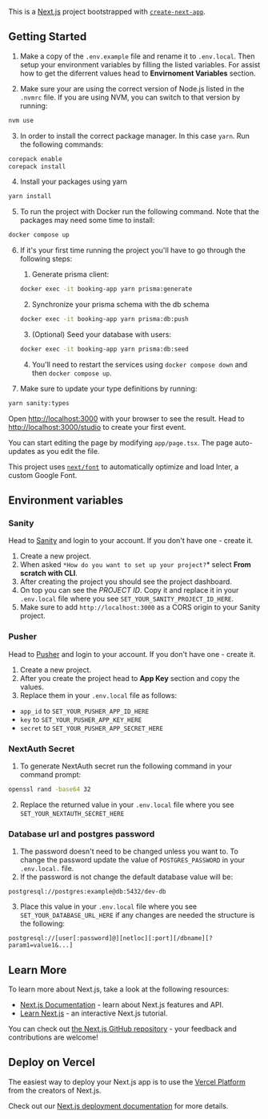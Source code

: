 This is a [Next.js](https://nextjs.org/) project bootstrapped with [`create-next-app`](https://github.com/vercel/next.js/tree/canary/packages/create-next-app).

## Getting Started

1. Make a copy of the `.env.example` file and rename it to `.env.local`. Then setup your environment variables by filling the listed variables. For assist how to get the diferrent values head to **Envirnoment Variables** section.

2. Make sure your are using the correct version of Node.js listed in the `.nvmrc` file. If you are using NVM, you can switch to that version by running:
```bash
nvm use
```

3. In order to install the correct package manager. In this case `yarn`. Run the following commands:
```bash
corepack enable
corepack install
```

4. Install your packages using yarn
```bash
yarn install
```

5. To run the project with Docker run the following command. Note that the packages may need some time to install:
```bash
docker compose up
```

6. If it's your first time running the project you'll have to go through the following steps:
    1. Generate prisma client:
    ```bash
    docker exec -it booking-app yarn prisma:generate
    ```
    2. Synchronize your prisma schema with the db schema
    ```bash
    docker exec -it booking-app yarn prisma:db:push
    ```
    3. (Optional) Seed your database with users:
    ```bash
    docker exec -it booking-app yarn prisma:db:seed
    ```
    4. You'll need to restart the services using `docker compose down` and then `docker compose up`.

7. Make sure to update your type definitions by running:

```bash
yarn sanity:types
```


Open [http://localhost:3000](http://localhost:3000) with your browser to see the result. Head to [http://localhost:3000/studio](http://localhost:3000/studio) to create your first event.

You can start editing the page by modifying `app/page.tsx`. The page auto-updates as you edit the file.

This project uses [`next/font`](https://nextjs.org/docs/basic-features/font-optimization) to automatically optimize and load Inter, a custom Google Font.

## Environment variables
### Sanity
Head to [Sanity](https://www.sanity.io/) and login to your account. If you don't have one - create it.
1. Create a new project.
2. When asked `*How do you want to set up your project?`* select **From scratch with CLI**.
3. After creating the project you should see the project dashboard.
4. On top you can see the *PROJECT ID*. Copy it and replace it in your `.env.local` file where you see `SET_YOUR_SANITY_PROJECT_ID_HERE`.
5. Make sure to add `http://localhost:3000` as a CORS origin to your Sanity project.

### Pusher
Head to [Pusher](https://pusher.com/) and login to your account. If you don't have one - create it.
1. Create a new project.
2. After you create the project head to **App Key** section and copy the values.
3. Replace them in your `.env.local` file as follows: 
- `app_id` to `SET_YOUR_PUSHER_APP_ID_HERE`
- `key` to `SET_YOUR_PUSHER_APP_KEY_HERE`
- `secret` to `SET_YOUR_PUSHER_APP_SECRET_HERE`

### NextAuth Secret
1. To generate NextAuth secret run the following command in your command prompt:
```bash
openssl rand -base64 32
```
2. Replace the returned value in your `.env.local` file where you see `SET_YOUR_NEXTAUTH_SECRET_HERE`

### Database url and postgres password
1. The password doesn't need to be changed unless you want to. To change the password update the value of `POSTGRES_PASSWORD` in your `.env.local.` file.
2. If the password is not change the default database value will be:
```env
postgresql://postgres:example@db:5432/dev-db
```
3. Place this value in your `.env.local` file where you see `SET_YOUR_DATABASE_URL_HERE`
if any changes are needed the structure is the following:
```
postgresql://[user[:password]@][netloc][:port][/dbname][?param1=value1&...]
```

## Learn More

To learn more about Next.js, take a look at the following resources:

- [Next.js Documentation](https://nextjs.org/docs) - learn about Next.js features and API.
- [Learn Next.js](https://nextjs.org/learn) - an interactive Next.js tutorial.

You can check out [the Next.js GitHub repository](https://github.com/vercel/next.js/) - your feedback and contributions are welcome!

## Deploy on Vercel

The easiest way to deploy your Next.js app is to use the [Vercel Platform](https://vercel.com/new?utm_medium=default-template&filter=next.js&utm_source=create-next-app&utm_campaign=create-next-app-readme) from the creators of Next.js.

Check out our [Next.js deployment documentation](https://nextjs.org/docs/deployment) for more details.
